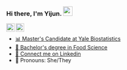 ### Hi there, I'm Yijun. <img src="https://media1.giphy.com/media/pqStRjJyVEZDapW6EM/giphy.gif?cid=ecf05e47jsa3kps7sywp302pf0i3u4efuoiz5011z0gqtlqj&rid=giphy.gif" width="25px">

<a href="https://www.linkedin.com/in/yijun-yang-data-food-health/">
  <img align="left" alt="yj's LinkdeIN" width="22px" src="https://cdn.jsdelivr.net/npm/simple-icons@v3/icons/linkedin.svg" />
</a>
<a href="https://www.instagram.com/eatdrinkyoung/">
  <img align="left" alt="yj's Instagram" width="22px" src="https://cdn.jsdelivr.net/npm/simple-icons@v3/icons/instagram.svg" />
</br>


<!--
**yijunyang/yijunyang** is a ✨ _special_ ✨ repository because its `README.md` (this file) appears on your GitHub profile.
Here are some ideas to get you started:
-->

- :bar_chart: Master's Candidate at Yale Biostatistics
- :cookie: Bachelor's degree in Food Science
- 💬 Connect me on [Linkedin](https://www.linkedin.com/in/yijun-yang-data-food-health/)
- :information_desk_person: Pronouns: She/They
